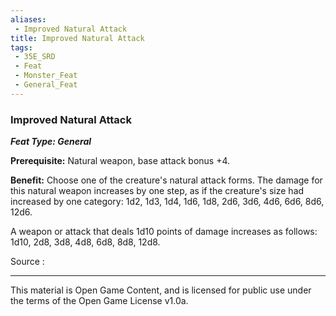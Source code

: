 ```yaml
---
aliases:
 - Improved Natural Attack
title: Improved Natural Attack
tags: 
 - 35E_SRD
 - Feat
 - Monster_Feat
 - General_Feat
---
```

### Improved Natural Attack 
***Feat Type: General***

**Prerequisite:** Natural weapon, base attack bonus +4.

**Benefit:** Choose one of the creature's natural attack forms. The
damage for this natural weapon increases by one step, as if the
creature's size had increased by one category: 1d2, 1d3, 1d4, 1d6, 1d8,
2d6, 3d6, 4d6, 6d6, 8d6, 12d6.

A weapon or attack that deals 1d10 points of damage increases as
follows: 1d10, 2d8, 3d8, 4d8, 6d8, 8d8, 12d8.


Source :



---



This material is Open Game Content, and is licensed for public use under the terms of the Open Game License v1.0a.

